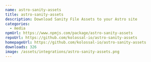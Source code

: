 ```yaml
---
name: astro-sanity-assets
title: astro-sanity-assets
description: Download Sanity File Assets to your Astro site
categories:
  - media
npmUrl: https://www.npmjs.com/package/astro-sanity-assets
repoUrl: https://github.com/kolossal-io/astro-sanity-assets
homepageUrl: https://github.com/kolossal-io/astro-sanity-assets
downloads: 326
image: /assets/integrations/astro-sanity-assets.png
---
```

